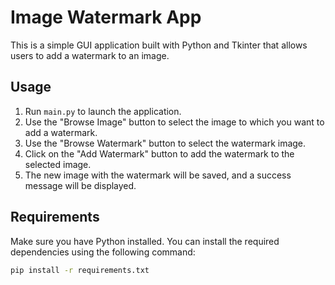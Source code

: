 # Image Watermark App

This is a simple GUI application built with Python and Tkinter that allows users to add a watermark to an image.

## Usage

1. Run `main.py` to launch the application.
2. Use the "Browse Image" button to select the image to which you want to add a watermark.
3. Use the "Browse Watermark" button to select the watermark image.
4. Click on the "Add Watermark" button to add the watermark to the selected image.
5. The new image with the watermark will be saved, and a success message will be displayed.

## Requirements

Make sure you have Python installed. You can install the required dependencies using the following command:

```bash
pip install -r requirements.txt
